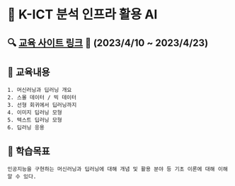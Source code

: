 # :office: K-ICT 분석 인프라 활용 AI

## :mag: [교육 사이트 링크](https://kbig.kr/portal/) :date: (2023/4/10 ~ 2023/4/23)

## :page_with_curl: 교육내용

```
1. 머신러닝과 딥러닝 개요
2. 스몰 데이터 / 빅 데이터
3. 선형 회귀에서 딥러닝까지
4. 이미지 딥러닝 모형
5. 텍스트 딥러닝 모형
6. 딥러닝 응용
```

## :dart: 학습목표

```
인공지능을 구현하는 머신러닝과 딥러닝에 대해 개념 및 활용 분야 등 기초 이론에 대해 이해 알 수 있다.
```
